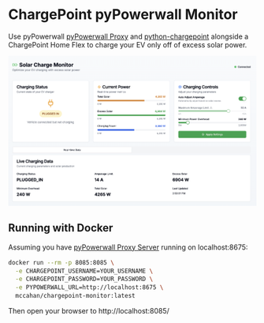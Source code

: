 # ChargePoint pyPowerwall Monitor

Use pyPowerwall [pyPowerwall Proxy](https://github.com/jasonacox/pypowerwall) and [python-chargepoint](https://github.com/mbillow/python-chargepoint) alongside a ChargePoint Home Flex to charge your EV only off of excess solar power.

![ChargePoint Monitor Screenshot](screenshot.png)

## Running with Docker

Assuming you have [pyPowerwall Proxy Server](https://github.com/jasonacox/pypowerwall/tree/main/proxy) running on localhost:8675:

```sh
docker run --rm -p 8085:8085 \
  -e CHARGEPOINT_USERNAME=YOUR_USERNAME \
  -e CHARGEPOINT_PASSWORD=YOUR_PASSWORD \
  -e PYPOWERWALL_URL=http://localhost:8675 \
  mccahan/chargepoint-monitor:latest
```

Then open your browser to http://localhost:8085/
